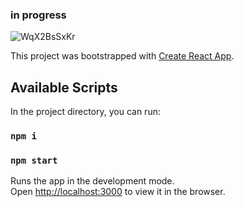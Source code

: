 ### in progress

![WqX2BsSxKr](https://user-images.githubusercontent.com/53352272/129639806-bad22905-0d50-4282-8952-517d7a88657a.png)

This project was bootstrapped with [Create React App](https://github.com/facebook/create-react-app).

## Available Scripts

In the project directory, you can run:

### `npm i`

### `npm start`

Runs the app in the development mode.\
Open [http://localhost:3000](http://localhost:3000) to view it in the browser.
